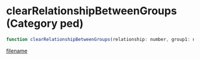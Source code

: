 # clearRelationshipBetweenGroups (Category ped)

```js
function clearRelationshipBetweenGroups(relationship: number, group1: number, group2: number): void
```

[filename](clearRelationshipBetweenGroups_m.md ':include')